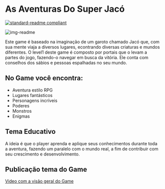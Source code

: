 # As Aventuras Do Super Jacó
[![standard-readme compliant](https://img.shields.io/badge/readme%20style-standard-brightgreen.svg?style=flat-square)](https://github.com/jacques-oliveira/standard-readme)

![img-readme](https://github.com/user-attachments/assets/51c2d476-d130-4abe-b117-54f2576a0049)

Este game é baseado na imaginação de um garoto chamado Jacó que, com sua mente viaja a diversos
lugares, econtrando diversas criaturas e mundos diferentes. O level1 deste game é composto por
portais que o levam a partes do jogo, fazendo-o navegar em busca da vitória. Ele conta com conselhos
dos sábios e pessoas espalhadas no seu mundo.

## No Game você encontra:
  - Aventura estilo RPG
  - Lugares fantásticos
  - Personagens incríveis
  - Poderes
  - Monstros
  - Enigmas
    
## Tema Educativo
A ideia é que o player aprenda e aplique seus conhecimentos durante toda a aventura, fazendo
um paralelo com o mundo real, a fim de contribuir com seu crescimento e desenvolvimento.

## Publicação tema do Game
[Video com a visão geral do Game](https://www.linkedin.com/posts/jacques-oliveira-95677452_fala-pessoal-seguindo-a-publica%C3%A7%C3%A3o-anterior-activity-7253838012755681280-rw7M?utm_source=share&utm_medium=member_desktop)
